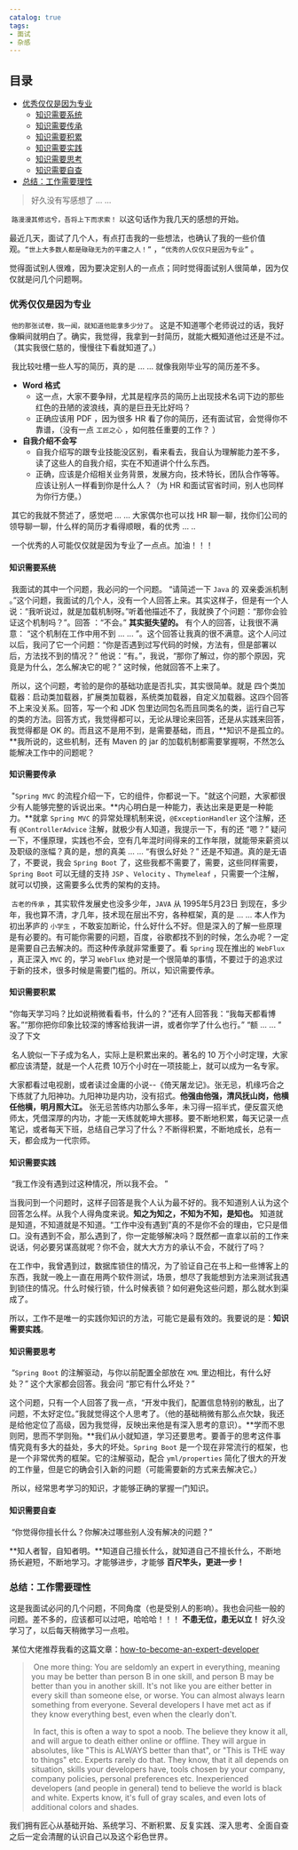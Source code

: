 ```yaml
---
catalog: true
tags:
- 面试
- 杂感
---
```






## 目录

- [优秀仅仅是因为专业](#优秀仅仅是因为专业) 
  - [知识需要系统](#知识需要系统) 
  - [知识需要传承](#知识需要传承)  
  - [知识需要积累](#知识需要积累) 
  - [知识需要实践](#知识需要实践) 
  - [知识需要思考](#知识需要思考) 
  - [知识需要自查](#知识需要自查)  
- [总结：工作需要理性](#总结：工作需要理性) 



> 好久没有写感想了 ... ... 

​	 `路漫漫其修远兮，吾将上下而求索！` 以这句话作为我几天的感想的开始。

​	最近几天，面试了几个人，有点打击我的一些想法，也确认了我的一些价值观。`“世上大多数人都是碌碌无为的平庸之人！”` ，`“优秀的人仅仅只是因为专业”` 。

​	觉得面试别人很难，因为要决定别人的一点点；同时觉得面试别人很简单，因为仅仅就是问几个问题啊。

### 优秀仅仅是因为专业

​	 `他的那张试卷，我一闻，就知道他能拿多少分了`。 这是不知道哪个老师说过的话，我好像瞬间就明白了。确实，我觉得，我拿到一封简历，就能大概知道他过还是不过。（其实我很仁慈的，慢慢往下看就知道了。）

​	我比较吐槽一些人写的简历，真的是 ... ... 就像我刚毕业写的简历差不多。

- **Word 格式** 
  - 这一点，大家不要争辩，尤其是程序员的简历上出现技术名词下边的那些 红色的丑陋的波浪线，真的是巨丑无比好吗？
  - 正确应该用 PDF ，因为很多 HR 看了你的简历，还有面试官，会觉得你不靠谱，（没有一点 `工匠之心` ，如何胜任重要的工作？ ）
- **自我介绍不会写**
  - 自我介绍写的跟专业技能没区别，看来看去，我自认为理解能力差不多，读了这些人的自我介绍，实在不知道讲个什么东西。
  - 正确，应该是介绍相关业务背景，发展方向，技术特长，团队合作等等。应该让别人一样看到你是什么人？（为 HR 和面试官省时间，别人也同样为你行方便。） 

​	其它的我就不赘述了，感觉吧 ... ... 大家偶尔也可以找 HR 聊一聊，找你们公司的领导聊一聊，什么样的简历才看得顺眼，看的优秀 ... .. 

​	一个优秀的人可能仅仅就是因为专业了一点点。加油！！！

#### 知识需要系统

​	我面试的其中一个问题，我必问的一个问题。 “请简述一下 `Java` 的 双亲委派机制 。”这个问题，我面试的几个人，没有一个人回答上来。其实这样子，但是有一个人说：“我听说过，就是加载机制呀。”听着他描述不了，我就换了个问题：“那你会验证这个机制吗？”。回答 ：“不会。”  **其实挺失望的。** 有个人的回答，让我很不满意：
“这个机制在工作中用不到 ... ... ”。这个回答让我真的很不满意。这个人问过以后，我问了它一个问题：“你是否遇到过写代码的时候，方法有，但是部署以后，方法找不到的情况？” 他说：“有。”，我说，“那你了解过，你的那个原因，究竟是为什么，怎么解决它的呢？” 这时候，他就回答不上来了。

​	所以，这个问题，考验的是你的基础功底是否扎实，其实很简单。就是 四个类加载器：启动类加载器，扩展类加载器，系统类加载器，自定义加载器。这四个回答不上来没关系。回答，写一个和 JDK 包里边同包名而且同类名的类，运行自己写的类的方法。回答方式，我觉得都可以，无论从理论来回答，还是从实践来回答，我觉得都是 OK 的。而且这不是用不到，是需要基础，而且，**知识不是孤立的。**我所说的，这些机制，还有 Maven 的 jar 的加载机制都需要掌握啊，不然怎么能解决工作中的问题呢？

#### 知识需要传承

​	  "`Spring MVC` 的流程介绍一下，它的组件，你都说一下。"就这个问题，大家都很少有人能够完整的诉说出来。**内心明白是一种能力，表达出来是更是一种能力。**就拿 `Spring MVC` 的异常处理机制来说，`@ExceptionHandler` 这个注解，还有 `@ControllerAdvice` 注解，就极少有人知道，我提示一下，有的还 “嗯？” 疑问一下，不懂原理，实践也不会，空有几年混时间得来的工作年限，就能带来薪资以及职级的涨幅？真的是，想的真美 ... ...  “有很么好处？”	还是不知道。真的是无语了，不要说，我会 `Spring Boot` 了，这些我都不需要了，需要，这些同样需要，`Spring Boot` 可以无缝的支持 `JSP` 、`Velocity` 、`Thymeleaf` ，只需要一个注解，就可以切换，这需要多么优秀的架构的支持。

​	 `古老的传承` ，其实软件发展史也没多少年，`JAVA` 从 1995年5月23日 到现在，多少年，我也算不清，才几年，技术现在层出不穷，各种框架，真的是 ... ... 本人作为初出茅庐的 `小学生` ，不敢妄加断论，什么好什么不好。但是深入的了解一些原理是有必要的。有可能你需要的问题，百度，谷歌都找不到的时候，怎么办呢？一定是需要自己去解决的。而这种传承就非常重要了。看 `Spring` 现在推出的 `WebFlux` ，真正深入 `MVC` 的，学习 `WebFlux` 绝对是一个很简单的事情，不要过于的追求过于新的技术，很多时候是需要门槛的。所以，知识需要传承。

#### 知识需要积累

​	“你每天学习吗？比如说稍微看看书，什么的？”还有人回答我：“我每天都看博客。”“那你把你印象比较深的博客给我讲一讲，或者你学了什么也行。” “额 ... ... ” 没了下文

​	名人貌似一下子成为名人，实际上是积累出来的。著名的 10 万个小时定理，大家都应该清楚，就是一个人花费 10万个小时在一项技能上，就可以成为一名专家。

​	大家都看过电视剧，或者读过金庸的小说--《倚天屠龙记》。张无忌，机缘巧合之下练就了九阳神功。九阳神功是内功，没有招式。**他强由他强，清风抚山岗，他横任他横，明月照大江。** 张无忌苦练内功那么多年，未习得一招半式，便反震灭绝师太，凭借深厚的内功，才能一天练就乾坤大挪移。要不断地积累，每天记录一点笔记，或者每天下班，总结自己学习了什么？不断得积累，不断地成长，总有一天，都会成为一代宗师。

#### 知识需要实践

​	“我工作没有遇到过这种情况，所以我不会。 ”

​	当我问到一个问题时，这样子回答是我个人认为最不好的。我不知道别人认为这个回答怎么样。从我个人得角度来说。**知之为知之，不知为不知，是知也。** 知道就是知道，不知道就是不知道。“工作中没有遇到”真的不是你不会的理由，它只是借口。没有遇到不会，那么遇到了，你一定能够解决吗？既然都一直拿以前的工作来说话，何必要另谋高就呢？你不会，就大大方方的承认不会，不就行了吗？

​	在工作中，我曾遇到过，数据库锁住的情况，为了验证自己在书上和一些博客上的东西，我就一晚上一直在用两个软件测试，场景，想尽了我能想到方法来测试我遇到锁住的情况。什么时候行锁，什么时候表锁？如何避免这些问题，那么就水到渠成了。

​	所以，工作不是唯一的实践你知识的方法，可能它是最有效的。我要说的是：**知识需要实践**。

#### 知识需要思考

​	“`Spring Boot` 的注解驱动，与你以前配置全部放在 `XML` 里边相比，有什么好处？” 这个大家都会回答。我会问 “那它有什么坏处？”

​	这个问题，只有一个人回答了我一点，“开发中我们，配置信息特别的散乱，出了问题，不太好定位。”我就觉得这个人思考了。（他的基础稍微有那么点欠缺，我还是给他定位了高级，因为我觉得，反映出来他是有深入思考的意识）。**学而不思则罔，思而不学则殆。**我们从小就知道，学习还要思考。要善于的思考这件事情究竟有多大的益处，多大的坏处。`Spring Boot` 是一个现在非常流行的框架，也是一个非常优秀的框架。它的注解驱动，配合 `yml/properties` 简化了很大的开发的工作量，但是它的确会引入新的问题（可能需要新的方式来去解决它。）

​	所以，经常思考学习的知识，才能够正确的掌握一门知识。

#### 知识需要自查

​	“你觉得你擅长什么？你解决过哪些别人没有解决的问题？”

​	 **知人者智，自知者明。**知道自己擅长什么，就知道自己不擅长什么，不断地扬长避短，不断地学习。才能够进步，才能够 **百尺竿头，更进一步！** 

### 总结：工作需要理性

​	这是我面试必问的几个问题，不同角度（也是受别人的影响）。我也会问些一般的问题。差不多的，应该都可以过吧，哈哈哈！！！ **不患无位，患无以立！** 好久没学习了，以后每天稍微学习一点啦。

​	某位大佬推荐我看的这篇文章：[how-to-become-an-expert-developer](http://tutorials.jenkov.com/software-as-career/how-to-become-an-expert-developer.html) 

> ​	One more thing: You are seldomly an expert in everything, meaning you may be better than person B in one skill, and person B may be better than you in another skill. It's not like you are either better in every skill than someone else, or worse. You can almost always learn something from everyone. Several developers I have met act as if they know everything best, even when the clearly don't.
>
> ​	In fact, this is often a way to spot a noob. The believe they know it all, and will argue to death either online or offline. They will argue in absolutes, like "This is ALWAYS better than that", or "This is THE way to things" etc. Experts rarely do that. They know, that it all depends on situation, skills your developers have, tools chosen by your company, company policies, personal preferences etc. Inexperienced developers (and people in general) tend to believe the world is black and white. Experts know, it's full of gray scales, and even lots of additional colors and shades.

​	我们拥有匠心从基础开始、系统学习、不断积累、反复实践、深入思考、全面自查之后一定会清醒的认识自己以及这个彩色世界。